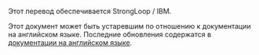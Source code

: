 <p>Этот перевод обеспечивается StrongLoop / IBM.</p>

Этот документ может быть устаревшим по отношению к документации на английском языке. Последние обновления содержатся в <a href="/">документации на английском языке</a>.
